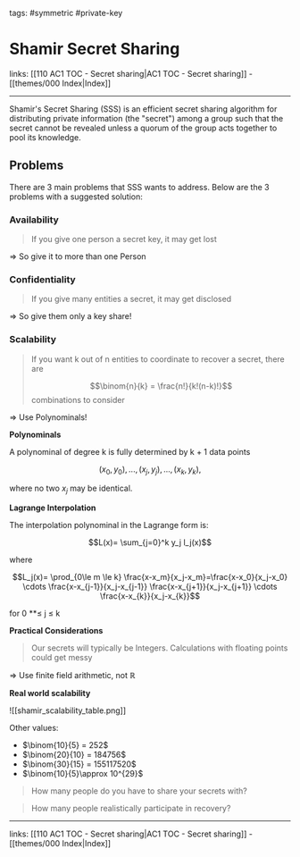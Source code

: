 tags: #symmetric #private-key

# Shamir Secret Sharing

links:  [[110 AC1 TOC - Secret sharing|AC1 TOC - Secret sharing]] - [[themes/000 Index|Index]]

---

Shamir's Secret Sharing (SSS) is an efficient secret sharing algorithm for distributing private information (the "secret") among a group such that the secret cannot be revealed unless a quorum of the group acts together to pool its knowledge.

## Problems

There are 3 main problems that SSS wants to address. 
Below are the 3 problems with a suggested solution:

### Availability

> If you give one person a secret key, it may get lost

=> So give it to more than one Person

### Confidentiality

> If you give many entities a secret, it may get disclosed

=> So give them only a key share!

### Scalability

> If you want k out of n entities to coordinate to recover a secret, there are 
> 
> $$\binom{n}{k} = \frac{n!}{k!(n-k)!}$$
>  combinations to consider

=> Use Polynominals!

**Polynominals**

A polynominal of degree k is fully determined by k + 1 data points 

$$(x_0,y_0), ...,(x_j,y_j),...,(x_k,y_k),$$

where no two $x_j$ may be identical.

**Lagrange Interpolation**

The interpolation polynominal in the Lagrange form is:

$$L(x)= \sum_{j=0}^k y_j l_j(x)$$

where

$$L_j(x)= \prod_{0\le m \le k} \frac{x-x_m}{x_j-x_m}=\frac{x-x_0}{x_j-x_0} \cdots \frac{x-x_{j-1}}{x_j-x_{j-1}} \frac{x-x_{j+1}}{x_j-x_{j+1}} \cdots \frac{x-x_{k}}{x_j-x_{k}}$$

for 0 **$\le$ j $\le$ k

**Practical Considerations**

> Our secrets will typically be Integers. Calculations with floating points could get messy

=> Use finite field arithmetic, not $\mathbb{R}$

**Real world scalability**

![[shamir_scalability_table.png]]

Other values:

- $\binom{10}{5} = 252$
- $\binom{20}{10} = 184756$
- $\binom{30}{15} = 155117520$
- $\binom{10}{5}\approx 10^{29}$

> How many people do you have to share your secrets with?

> How many people realistically participate in recovery?

---
links:  [[110 AC1 TOC - Secret sharing|AC1 TOC - Secret sharing]] - [[themes/000 Index|Index]]